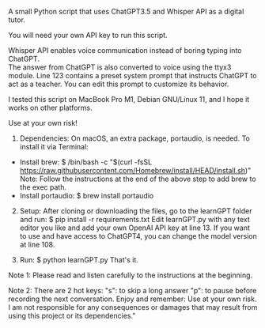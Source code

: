 A small Python script that uses ChatGPT3.5 and Whisper API as a digital tutor.

You will need your own API key to run this script.

Whisper API enables voice communication instead of boring typing into ChatGPT.  
The answer from ChatGPT is also converted to voice using the ttyx3 module. 
Line 123 contains a preset system prompt that instructs ChatGPT to act as a teacher. You can edit this prompt to customize its behavior.

I tested this script on MacBook Pro M1, Debian GNU/Linux 11, and I hope it works on other platforms. 

Use at your own risk!

1. Dependencies:
On macOS, an extra package, portaudio, is needed. To install it via Terminal:
- Install brew:
$ /bin/bash -c "$(curl -fsSL https://raw.githubusercontent.com/Homebrew/install/HEAD/install.sh)"
Note: Follow the instructions at the end of the above step to add brew to the exec path.
- Install portaudio:
$ brew install portaudio

2. Setup:
After cloning or downloading the files, go to the learnGPT folder and run:
$ pip install -r requirements.txt
Edit learnGPT.py with any text editor you like and add your own OpenAI API key at line 13.
If you want to use and have access to ChatGPT4, you can change the model version at line 108.

3. Run:
$ python learnGPT.py
That's it.

Note 1: Please read and listen carefully to the instructions at the beginning.

Note 2: There are 2 hot keys:
"s": to skip a long answer
"p": to pause before recording the next conversation.
Enjoy and remember: Use at your own risk. I am not responsible for any consequences or damages that may result from using this project or its dependencies."
